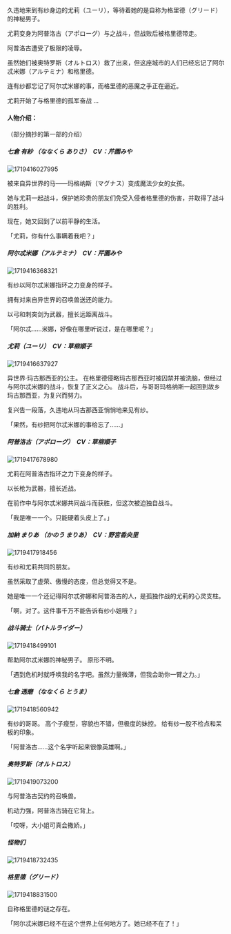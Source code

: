 久违地来到有纱身边的尤莉（ユーリ），等待着她的是自称为格里德（グリード）的神秘男子。

尤莉变身为阿普洛古（アポローグ）与之战斗，但战败后被格里德带走。

阿普洛古遭受了极限的凌辱。

虽然她们被奥特罗斯（オルトロス）救了出来，但这座城市的人们已经忘记了阿尔忒米娜（アルテミナ）和格里德。

连有纱都忘记了阿尔忒米娜的事，而格里德的恶魔之手正在逼近。

尤莉开始了与格里德的孤军奋战 ...

#### 人物介绍：

（部分摘抄的第一部的介绍）

##### 七倉 有紗 （ななくら ありさ）　CV：芹園みや

![1719416027995](image/简介/1719416027995.png)

被来自异世界的马——玛格纳斯（マグナス）变成魔法少女的女孩。

她与尤莉一起战斗，保护她珍贵的朋友们免受入侵者格里德的伤害，并取得了战斗的胜利。

 现在，她又回到了以前平静的生活。

「尤莉，你有什么事瞒着我吧？」

##### 阿尔忒米娜（アルテミナ）　CV：芹園みや

![1719416368321](image/简介/1719416368321.png)

有纱以阿尔忒米娜指环之力变身的样子。

拥有对来自异世界的召唤兽送还的能力。

以弓和刺突剑为武器，擅长远距离战斗。

「阿尔忒……米娜，好像在哪里听说过，是在哪里呢？」

##### 尤莉（ユーリ）　CV：草柳順子

![1719416637927](image/简介/1719416637927.png)

异世界·玛古那西亚的公主。
在格里德侵略玛古那西亚时被囚禁并被洗脑，但经过与阿尔忒米娜的战斗，恢复了正义之心。
战斗后，与哥哥玛格纳斯一起回到故乡玛古那西亚，为复兴而努力。

复兴告一段落，久违地从玛古那西亚悄悄地来见有纱。

「果然，有纱把阿尔忒米娜的事给忘了……」

##### 阿普洛古（アポローグ）　CV：草柳順子

![1719417678980](image/简介/1719417678980.png)

尤莉在阿普洛古指环之力下变身的样子。

以长枪为武器，擅长近战。

在前作中与阿尔忒米娜共同战斗而获胜，但这次被迫独自战斗。

「我是唯一一个。只能硬着头皮上了。」

##### 加納 まりあ （かのう まりあ）　CV：野宮香央里

![1719417918456](image/简介/1719417918456.png)

有纱和尤莉共同的朋友。

虽然采取了虚荣、傲慢的态度，但总觉得又不是。

她是唯一一个还记得阿尔忒弥娜和阿普洛古的人，是孤独作战的尤莉的心灵支柱。

「啊，对了。这件事千万不能告诉有纱小姐哦？」

##### 战斗骑士（バトルライダー）

![1719418499101](image/简介/1719418499101.png)

帮助阿尔忒米娜的神秘男子。
原形不明。

「遇到危机时就呼唤我的名字吧。虽然力量微薄，但我会助你一臂之力。」

##### 七倉 透磨 （ななくら とうま）

![1719418560942](image/简介/1719418560942.png)

有纱的哥哥。
高个子瘦型，容貌也不错，但极度的妹控。
给有纱一股不检点和呆板的印象。

「阿普洛古……这个名字听起来很像英雄啊。」

##### 奥特罗斯（オルトロス）

![1719419073200](image/简介/1719419073200.png)

与阿普洛古契约的召唤兽。

机动力强，阿普洛古骑在它背上。

「哎呀，大小姐可真会撒娇。」

##### 怪物们

![1719418732435](image/简介/1719418732435.png)

##### 格里德（グリード）

![1719418831500](image/简介/1719418831500.png)

自称格里德的谜之存在。

「阿尔忒米娜已经不在这个世界上任何地方了。她已经不在了！」
